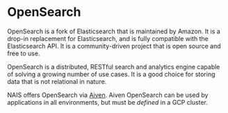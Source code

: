 # OpenSearch

OpenSearch is a fork of Elasticsearch that is maintained by Amazon. It is a drop-in replacement for Elasticsearch, and is fully compatible with the Elasticsearch API. It is a community-driven project that is open source and free to use.

OpenSearch is a distributed, RESTful search and analytics engine capable of solving a growing number of use cases. It is a good choice for storing data that is not relational in nature.

NAIS offers OpenSearch via [Aiven](https://aiven.io/). Aiven OpenSearch can be used by applications in all environments, but must be *defined* in a GCP cluster.

